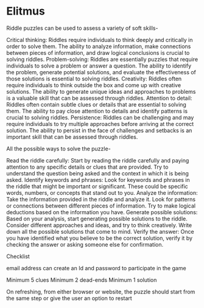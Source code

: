 # Elitmus

Riddle puzzles can be used to assess a variety of soft skills-

Critical thinking: Riddles require individuals to think deeply and critically in order to solve them. The ability to analyze information, make connections between pieces of information, and draw logical conclusions is crucial to solving riddles.
Problem-solving: Riddles are essentially puzzles that require individuals to solve a problem or answer a question. The ability to identify the problem, generate potential solutions, and evaluate the effectiveness of those solutions is essential to solving riddles.
Creativity: Riddles often require individuals to think outside the box and come up with creative solutions. The ability to generate unique ideas and approaches to problems is a valuable skill that can be assessed through riddles.
Attention to detail: Riddles often contain subtle clues or details that are essential to solving them. The ability to pay close attention to details and identify patterns is crucial to solving riddles.
Persistence: Riddles can be challenging and may require individuals to try multiple approaches before arriving at the correct solution. The ability to persist in the face of challenges and setbacks is an important skill that can be assessed through riddles.

All the possible ways to solve the puzzle-

Read the riddle carefully: Start by reading the riddle carefully and paying attention to any specific details or clues that are provided. Try to understand the question being asked and the context in which it is being asked.
Identify keywords and phrases: Look for keywords and phrases in the riddle that might be important or significant. These could be specific words, numbers, or concepts that stand out to you.
Analyze the information: Take the information provided in the riddle and analyze it. Look for patterns or connections between different pieces of information. Try to make logical deductions based on the information you have.
Generate possible solutions: Based on your analysis, start generating possible solutions to the riddle. Consider different approaches and ideas, and try to think creatively. Write down all the possible solutions that come to mind.
Verify the answer: Once you have identified what you believe to be the correct solution, verify it by checking the answer or asking someone else for confirmation.

Checklist

email address can create an Id and password to participate in the game

Minimum 5 clues
Minimum 2 dead-ends
Minimum 1 solution 

On refreshing, from either browser or website, the puzzle should start from the same step or give the user an option to restart
